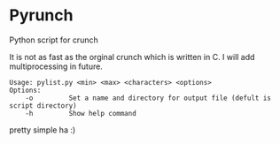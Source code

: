 # Pyrunch
Python script for crunch

It is not as fast as the orginal crunch which is written in C.
I will add multiprocessing in future.

    Usage: pylist.py <min> <max> <characters> <options>
    Options:
        -o         Set a name and directory for output file (defult is script directory)
        -h         Show help command
pretty simple ha :)
